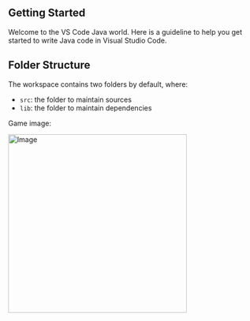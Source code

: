 ## Getting Started

Welcome to the VS Code Java world. Here is a guideline to help you get started to write Java code in Visual Studio Code.

## Folder Structure

The workspace contains two folders by default, where:

- `src`: the folder to maintain sources
- `lib`: the folder to maintain dependencies

Game image:

<img width="362" alt="Image" src="https://github.com/user-attachments/assets/8a27719b-8dbc-4c36-85d0-9be2a274b8a1" />
